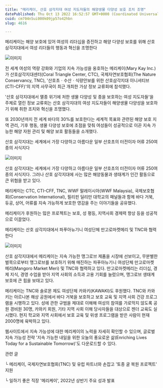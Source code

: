 ```yaml
---
title: "메리케이, 산호 삼각지대 여성 지도자들의 해양생물 다양성 보호 조치 조명"
datePublished: Thu Oct 13 2022 16:52:57 GMT+0000 (Coordinated Universal Time)
cuid: cm704n5ui000k09jp57o42hbn
slug: 4616

---
```



메리케이는 해양 보호에 있어 여성의 리더십을 증진하고 해양 다양성 보호를 위해 산호 삼각지대에서 여성 리더들의 행동과 혁신을 조명한다

![이미지](https://cdn.hashnode.com/res/hashnode/image/upload/v1739256879883/8b6d43d4-7591-43d2-9283-b6ab85ba535d.jpeg)

전 세계 여성의 역량 강화와 기업의 지속 가능성을 옹호하는 메리케이(Mary Kay Inc.)가 산호삼각지대센터(Coral Triangle Center, CTC), 국제자연보호협회(The Nature Conservancy, TNC), '산호초ㆍ수산ㆍ식량안보를 위한 산호삼각지대 이니셔티브(CTI-CFF)'의 지역 사무국이 최근 개최한 가상 정보 교류회에 참석했다.

'산호 삼각지대에서 멸종 위기에 처한 생물 다양성 및 종을 보호하는 여성 지도자들'을 주제로 열린 정보 교류회는 산호 삼각지대의 여성 지도자들이 해양생물 다양성을 보호하기 위해 취한 조치와 혁신을 조명했다.

또 2030년까지 전 세계 바다의 30%를 보호한다는 세계적 목표와 관련된 해양 보호 지역 관리, 기후 행동, 생물 다양성 보호에 초점을 맞춰 여성들이 성공적으로 이끈 지속 가능한 해양 자원 관리 및 해양 보호 활동들을 소개했다.

산호 삼각지대는 세계에서 가장 다양하고 아름다운 일부 산호초의 터전이자 어류 250여 종의 서식지다

![이미지](https://cdn.hashnode.com/res/hashnode/image/upload/v1739256882079/4cf3c5a4-62ff-49fc-a735-64aa6672bb30.jpeg)

산호 삼각지대는 세계에서 가장 다양하고 아름다운 일부 산호초의 터전이자 어류 250여 종의 서식지다. 그러나 산호 삼각지대에 사는 많은 해양동물과 생태계가 인간 활동으로 큰 위협을 받고 있다.

메리케이는 CTC, CTI-CFF, TNC, WWF 말레이시아(WWF Malaysia), 국제보호협회(Conservation International), 필리핀 딜리만 대학교의 패널들과 함께 바다 거북, 듀공, 상어, 어류를 지속 가능하게 보호한 영감을 주는 이야기들을 공유했다.

메리케이가 후원하는 많은 프로젝트는 보호, 성 평등, 지역사회 경제력 향상 등을 성공적으로 이끌었다.

메리케이는 산호 삼각지대에서 파푸아뉴기니 여성단체 만고로마켓메리 및 TNC와 협력한다

![이미지](https://cdn.hashnode.com/res/hashnode/image/upload/v1739256883934/4c146e94-1014-463b-8984-e7b498fec372.jpeg)

산호 삼각지대에서 메리케이는 지속 가능한 맹그로브 제품을 시장에 선보이고, 무분별한 벌목으로부터 맹그로브를 보호하기 위해 매진하는 파푸아뉴기니 여성단체 만고로마켓메리(Mangoro Market Meri) 및 TNC와 협력하고 있다. 만고로마켓메리는 리더십, 경제 지식, 경영 수업을 받아 지역 사회의 소득과 고용 기회를 늘렸으며, 맹그로브 생태계 보호에 큰 힘을 보태고 있다.

메리케이는 TNC와 솔로몬 제도 여성단체 카와키(KAWAKI)도 후원했다. TNC와 카와키는 아르나본 해상 공원에서 바다 거북을 보호하고 보호 교육 및 지역 사회 건강 프로그램을 시행하고 있다. 성에 관한 규범을 제대로 이해해 여성의 참여를 가로막지 않도록 공원 경비원 30명, 카와키 회원, 기타 지역 사회 이해 당사자들을 대상으로 젠더 교육도 실시했다. 현지 학교와 지역 사회에서 보호 교육 및 위생 프로그램을 받은 사람이 현재 2000명에 육박하고 있다.

웹사이트에서 지속 가능성에 대한 메리케이의 노력을 자세히 확인할 수 있으며, 글로벌 지속 가능성 전략 '지속 가능한 내일을 위한 오늘의 풍요로운 삶(Enriching Lives Today for a Sustainable Tomorrow)'도 다운로드할 수 있다.

관련 글

└ 메리케이, 국제자연보호협회(TNC) 및 유럽 파트너와 손잡고 '토종 굴 복원 프로젝트' 지원

└ 일하기 좋은 직장 '메리케이', 2022년 상반기 주요 성과 발표